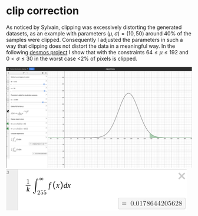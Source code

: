 # clip correction

As noticed by Sylvain, clipping was excessively distorting the generated datasets, as an example with parameters $(\mu, \sigma) = (10,50)$ around 40% of the samples were clipped. Consequently I adjusted the parameters in such a way that clipping does not distort the data in a meaningful way. In the following [desmos project](https://www.desmos.com/calculator/gcopjnc7t2) I show that with the constraints $64 \leq \mu \leq 192$ and $0 < \sigma \leq 30$ in the worst case <2% of pixels is clipped.

<img src="https://github.com/MarcoFurlan99/8_clip_correction_and_more/blob/master/images/clipping_normal_distr.png?raw=true">

<img src="https://github.com/MarcoFurlan99/8_clip_correction_and_more/blob/master/images/clipping_normal_distr_value.png?raw=true">
